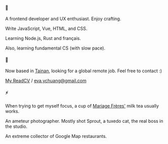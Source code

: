 #### 👋

A frontend developer and UX enthusiast. Enjoy crafting.

Write JavaScript, Vue, HTML, and CSS.

Learning Node.js, Rust and français.

Also, learning fundamental CS (with slow pace).


#### 📍

Now based in [Tainan](https://goo.gl/maps/j6RC7RLmtaHnKosJ7), looking for a global remote job. Feel free to contact :)

[My ReadCV](https://read.cv/cshif) / eva.ychuang@gmail.com

#### ⚡

When trying to get myself focus, a cup of [Mariage Frères'](https://goo.gl/maps/VcVN1RDUqtgbbDgB7) milk tea usually works.

An ameteur photographer. Mostly shot Sprout, a tuxedo cat, the real boss in the studio.

An extreme collector of Google Map restaurants.
